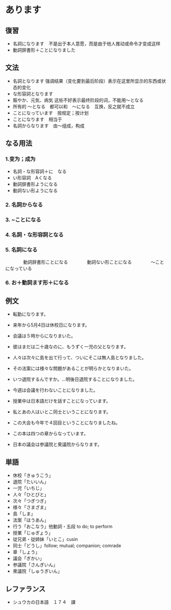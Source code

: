 # あります

## 復習

- 名詞になります　不是出于本人意愿，而是由于他人推动或命令才变成这样
- 動詞辞書形＋ことになりました

## 文法

- 名詞となります 强调结果（变化要到最后阶段）表示在这里所显示的东西或状态的变化
- な形容詞となります
- 賑やか、元気、病気 这些不好表示最终阶段的词，不能用〜となる
- 所有的 ～となる　都可以和　〜になる　互换，反之就不成立
- ことになっています　按规定；按计划
- ことになります　相当于
- 名詞からなります　由～组成，构成

## なる用法

### 1.变为；成为

- 名詞・な形容詞＋に　なる
- い形容詞　Aくなる
- 動詞辞書形ようになる
- 動詞ない形ようになる

### 2. 名詞からなる

### 3. ~ことになる

### 4. 名詞・な形容詞となる

### 5. 名詞になる
　　　　動詞辞書形ことになる
　　　　動詞ない形ことになる
　　　　〜ことになっている

### 6. お＋動詞ます形＋になる

## 例文

- 転勤になります。
- 来年から5月4日は休校日になります。
- 会議は５時からになりまいた。

- 彼はまだは二十歳なのに、もうずく一児の父となります。
- 人々は次々に島を出て行って、ついにそこは無人島となりました。
- その法案には様々な問題があることが明らかとなりまいた。

- いつ退院するんですか。…明後日退院することになりました。
- 今週は会議を行わないことになりました。

- 授業中は日本語だけを話すことになっています。

- 私とあの人はいとこ同士ということになります。

- この大会も今年で４回目ということになりましたね。

- この本は四つの章からなっています。

- 日本の議会は参議院と衆議院からなります。

## 単語

- 休校「きゅうこう」
- 退院「たいいん」
- 一児「いちじ」
- 人々「ひとびと」
- 次々「つぎつぎ」
- 様々「さまざま」
- 島「しま」
- 法案「ほうあん」
- 行う「おこなう」他動詞・五段 to do; to perform
- 授業「じゅぎょう」
- 従兄弟・従姉妹「いとこ」cusin
- 同士「どうし」follow; mutual; companion; comrade
- 章「しょう」
- 議会「ぎかい」
- 参議院「さんぎいん」
- 衆議院「しゅうぎいん」

## レファランス

- シュウカの日本語　１７４　課
